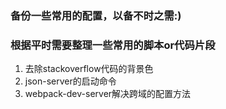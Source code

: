 ### 备份一些常用的配置，以备不时之需:)
### 根据平时需要整理一些常用的脚本or代码片段
1. 去除stackoverflow代码的背景色
2. json-server的启动命令
3. webpack-dev-server解决跨域的配置方法

